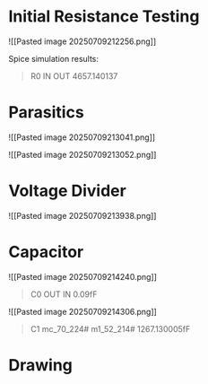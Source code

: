 # Initial Resistance Testing

![[Pasted image 20250709212256.png]]

Spice simulation results:

> R0 IN OUT 4657.140137

# Parasitics

![[Pasted image 20250709213041.png]]

![[Pasted image 20250709213052.png]]

# Voltage Divider

![[Pasted image 20250709213938.png]]

# Capacitor

![[Pasted image 20250709214240.png]]

> C0 OUT IN 0.09fF

![[Pasted image 20250709214306.png]]

> C1 mc_70_224# m1_52_214# 1267.130005fF

# Drawing